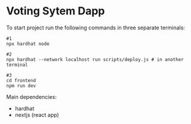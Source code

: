 # Voting Sytem Dapp

To start project run the following commands in three separate terminals:

```shell
#1
npx hardhat node

#2
npx hardhat --network localhost run scripts/deploy.js # in another terminal

#3
cd frontend
npm run dev
```


Main dependencies:

- hardhat
- nextjs (react app)
